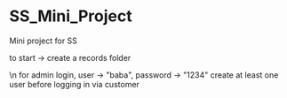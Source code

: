 # SS_Mini_Project
Mini project for SS

to start -> create a records folder 

\n for admin login, user -> "baba", password -> "1234"
create at least one user before logging in via customer
